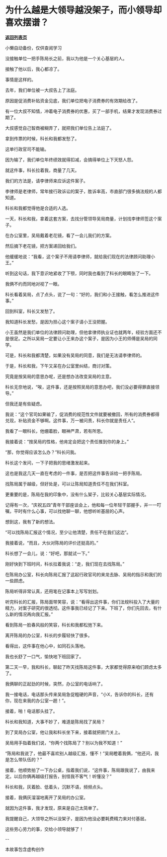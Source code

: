 # 为什么越是大领导越没架子，而小领导却喜欢摆谱？

[**返回列表页**](/gzh/费曼的小茶馆)

小懒自动备份，仅供查阅学习

没接触单位一把手陈局长之前，我以为他是一个关心基层的人。

接触了他以后，我心都凉了。

事情是这样的。

去年，我们单位被一大叔告上了法庭。

原因是促消费补贴资金见底，我们单位把电子消费券的有效期给改了。

有一位大叔不知情，冲着电子消费券的优惠，买了一部手机，结果才发现消费券过期了。

大叔感觉自己智商被糊弄了，就把我们单位告上法庭了。

拿到传票的时候，科长和我都发愁了。

这单行政官司不能输。

因为输了，我们单位年终绩效就得扣减，会搞得单位上下天怒人怨。

就这件事，科长拉着我，商量了几天。

我们的方法是，请李律师来应诉这件案子。

李律师是老律师，常年接行政诉讼的案子，胜诉率高，市直部门很多搞法规的人都知道。

科长和我都觉得他是合适的人选。

一天，科长和我，拿着这套方案，去找分管领导吴局商量，计划找李律师签这个案子。

在办公室里，吴局戴着老花镜，看了一会儿我们的方案。

然后摘下老花镜，把方案递回给我们。

他缓缓地说：“我看，这个案子不用请李律师，就给我们现在的法律顾问助理小王。”

听到这句话，我下意识地紧收了下颚，同时我也看到了科长的眼睛张了一下。

我俩不约而同地对视了一眼。

科长看着吴局，点了点头，说了一句：“好的，我们和小王接触，看怎么推进这件事。”

回到科室，科长又发愁了。

我知道科长发愁，是因为担心这个案子请小王没把握。

小王虽然是我们单位的法律顾问助理，但他拿律师执业证也就两年，经验方面还不是很足。之所以吴局一定要让小王来办这个案子，是因为小王的师傅是吴局的同学。

可是，科长和我都清楚，如果没有吴局的同意，我们是无法请李律师的。

于是，科长和我，下午又呆在办公室里纠结，商讨对策。

究竟是按吴局的意思办呢，还是想办法改变吴局的主意。

科长无奈地说，“唉，这件事，还是按照吴局的意思办吧，我们没必要得罪直接领导。”

但我还是有些疑虑。

我说：“这个官司如果输了，促消费的规范性文件就要被撤回，所有的消费券都得兑现，补贴资金不够啊。这件事，万一被问责，科长你就是责任人”。

我看了一眼科长，他绷着脸，眼神严肃，若有所思。

我接着说：“按吴局的性格，他肯定会把这个责任推到你的身上。”

“那，你觉得应该怎么办？”科长问我。

科长这个发问，一下子把我的思绪激发起来。

这也是我这几天一直在考虑的一件事，是否把这件事告诉给一把手陈局。

找陈局属于越级，但好处是，可以让陈局知道责任不在我们科室。

更重要的是，陈局在我的印象中，没有什么架子，比较关心基层实际情况。

记得有一次，“庆祝五四”青年干部座谈会上，他和每一位年轻干部握手，并一一叮嘱，平时有什么心事，可以找他聊一聊，他想听听基层的心声。

想到这，我有了新的想法。

“可以找陈局汇报这个情况，至少让他清楚，责任不在我们这边”。

我接着说，“而且，大伙对陈局的评价还挺高的。”

科长想了一会儿，说：“好吧，那就试一下。”

刚好快到下班时间，科长拉着我说：“走，我们现在去找陈局。”

在陈局办公室，科长向陈局汇报了这起行政官司的来龙去脉、吴局的指示和我们的一些顾虑。

陈局听得非常认真，还用笔在记事本上写写划划。

听完科长的汇报，陈局面带笑容，说：“看得出这件事，你们法规科投入了大量的精力，对案子研究的很透彻。这件事我已经记了下来。下班了，你们先回去，有什么新的情况再向我汇报。”

看到陈局一脸春风般的笑容，科长和我都松弛下来。

离开陈局的办公室，科长的步履轻快了很多。

看得出，这件事在他心中，如同石头落地。

我也长舒了一口气，愉快地下班回家了。

第二天一早，我和科长，聊起了昨天找陈局这件事，大家都觉得原来咱们顾虑太多了。

我俩聊的正起劲的时候，突然，办公室的电话响了。

我一接电话，电话那头传来吴局急促粗硬的声音，“小X，告诉你的科长，还有你，现在来我的办公室一趟！”。

接着，啪！电话那头挂了。

科长和我知道，大事不妙了，难道是陈局找了吴局？

到了吴局办公室，他让我和科长坐下来，接着就把房门关上。

吴局用手指着我们说，“你两个找陈局了？别以为我不知道！”

“陈局和我说了，他最不喜欢别人越级汇报，懂不！”吴局瞪着我俩，“他还问，我是怎么带队伍的？”

接着，他顺势拍了一下办公桌，指着我们说，“这件事，陈局跟我说了，由我来定。以后你俩再越级打报告，别怪我不客气！听懂没？”

科长和我，灰着脸、低着头，沉默不语，频频点头。

接着，我俩灰溜溜地离开了吴局的办公室。

就因为这件事，我才发现，原来是自己太简单了。

我提醒自己，大领导之所以没架子，是因为他没必要耗费精力来对付基层。

这些劳心劳力的事，交给小领导就够了！

\--  

本故事包含虚构创作

  

